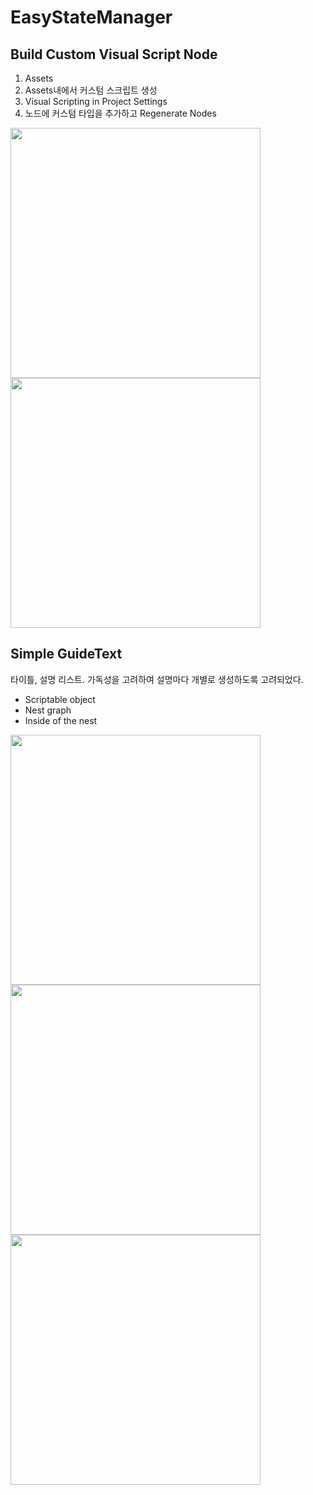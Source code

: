 # EasyStateManager
## Build Custom Visual Script Node
1. Assets
2. Assets내에서 커스텀 스크립트 생성
3. Visual Scripting in Project Settings
4. 노드에 커스텀 타입을 추가하고 Regenerate Nodes
<img src="https://user-images.githubusercontent.com/12027747/166627493-0a46173c-0443-454a-8ef6-aabe799ddf30.png" width="400"/>
<img src="https://user-images.githubusercontent.com/12027747/166627574-ec405ea4-74a6-47b1-b36a-ecee417cc365.png" width="400"/>

## Simple GuideText
타이틀, 설명 리스트. 가독성을 고려하여 설명마다 개별로 생성하도록 고려되었다.
  - Scriptable object
  - Nest graph
  - Inside of the nest
<img src="https://user-images.githubusercontent.com/12027747/166625888-239251d3-a124-4051-a218-2f4dbc251363.png" width="400"/>
<img src="https://user-images.githubusercontent.com/12027747/166626164-72b37dd7-3bf3-4acb-b114-cb8e6075461a.png" width="400"/>
<img src="https://user-images.githubusercontent.com/12027747/166626261-bbcc16bb-e2fe-4043-aada-c5df5d4a54f7.png" width="400"/>
